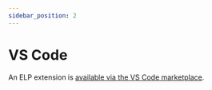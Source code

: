 ```yaml
---
sidebar_position: 2
---
```


# VS Code

An ELP extension is [available via the VS Code marketplace](https://marketplace.visualstudio.com/items?itemName=erlang-language-platform.erlang-language-platform).
